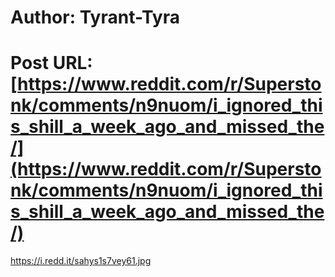 # Author: Tyrant-Tyra
# Post URL: [https://www.reddit.com/r/Superstonk/comments/n9nuom/i_ignored_this_shill_a_week_ago_and_missed_the/](https://www.reddit.com/r/Superstonk/comments/n9nuom/i_ignored_this_shill_a_week_ago_and_missed_the/)


https://i.redd.it/sahys1s7vey61.jpg